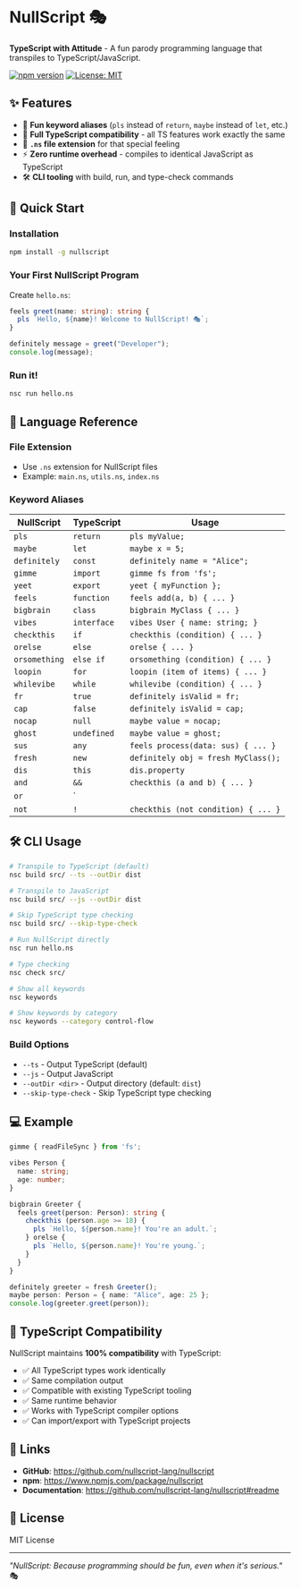 # NullScript 🎭

**TypeScript with Attitude** - A fun parody programming language that transpiles to TypeScript/JavaScript.

[![npm version](https://badge.fury.io/js/nullscript.svg)](https://badge.fury.io/js/nullscript)
[![License: MIT](https://img.shields.io/badge/License-MIT-yellow.svg)](https://opensource.org/licenses/MIT)

## ✨ Features

- 🎪 **Fun keyword aliases** (`pls` instead of `return`, `maybe` instead of `let`, etc.)
- 🔧 **Full TypeScript compatibility** - all TS features work exactly the same
- 📁 **`.ns` file extension** for that special feeling
- ⚡ **Zero runtime overhead** - compiles to identical JavaScript as TypeScript
- 🛠️ **CLI tooling** with build, run, and type-check commands

## 🚀 Quick Start

### Installation

```bash
npm install -g nullscript
```

### Your First NullScript Program

Create `hello.ns`:

```typescript
feels greet(name: string): string {
  pls `Hello, ${name}! Welcome to NullScript! 🎭`;
}

definitely message = greet("Developer");
console.log(message);
```

### Run it!

```bash
nsc run hello.ns
```

## 📝 Language Reference

### File Extension
- Use `.ns` extension for NullScript files
- Example: `main.ns`, `utils.ns`, `index.ns`

### Keyword Aliases

| NullScript | TypeScript | Usage |
|------------|------------|-------|
| `pls` | `return` | `pls myValue;` |
| `maybe` | `let` | `maybe x = 5;` |
| `definitely` | `const` | `definitely name = "Alice";` |
| `gimme` | `import` | `gimme fs from 'fs';` |
| `yeet` | `export` | `yeet { myFunction };` |
| `feels` | `function` | `feels add(a, b) { ... }` |
| `bigbrain` | `class` | `bigbrain MyClass { ... }` |
| `vibes` | `interface` | `vibes User { name: string; }` |
| `checkthis` | `if` | `checkthis (condition) { ... }` |
| `orelse` | `else` | `orelse { ... }` |
| `orsomething` | `else if` | `orsomething (condition) { ... }` |
| `loopin` | `for` | `loopin (item of items) { ... }` |
| `whilevibe` | `while` | `whilevibe (condition) { ... }` |
| `fr` | `true` | `definitely isValid = fr;` |
| `cap` | `false` | `definitely isValid = cap;` |
| `nocap` | `null` | `maybe value = nocap;` |
| `ghost` | `undefined` | `maybe value = ghost;` |
| `sus` | `any` | `feels process(data: sus) { ... }` |
| `fresh` | `new` | `definitely obj = fresh MyClass();` |
| `dis` | `this` | `dis.property` |
| `and` | `&&` | `checkthis (a and b) { ... }` |
| `or` | `||` | `maybe result = a or b;` |
| `not` | `!` | `checkthis (not condition) { ... }` |

## 🛠️ CLI Usage

```bash
# Transpile to TypeScript (default)
nsc build src/ --ts --outDir dist

# Transpile to JavaScript
nsc build src/ --js --outDir dist

# Skip TypeScript type checking
nsc build src/ --skip-type-check

# Run NullScript directly
nsc run hello.ns

# Type checking
nsc check src/

# Show all keywords
nsc keywords

# Show keywords by category
nsc keywords --category control-flow
```

### Build Options
- `--ts` - Output TypeScript (default)
- `--js` - Output JavaScript
- `--outDir <dir>` - Output directory (default: `dist`)
- `--skip-type-check` - Skip TypeScript type checking

## 💻 Example

```typescript
gimme { readFileSync } from 'fs';

vibes Person {
  name: string;
  age: number;
}

bigbrain Greeter {
  feels greet(person: Person): string {
    checkthis (person.age >= 18) {
      pls `Hello, ${person.name}! You're an adult.`;
    } orelse {
      pls `Hello, ${person.name}! You're young.`;
    }
  }
}

definitely greeter = fresh Greeter();
maybe person: Person = { name: "Alice", age: 25 };
console.log(greeter.greet(person));
```

## 🤝 TypeScript Compatibility

NullScript maintains **100% compatibility** with TypeScript:
- ✅ All TypeScript types work identically
- ✅ Same compilation output
- ✅ Compatible with existing TypeScript tooling
- ✅ Same runtime behavior
- ✅ Works with TypeScript compiler options
- ✅ Can import/export with TypeScript projects

## 🔗 Links

- **GitHub**: https://github.com/nullscript-lang/nullscript
- **npm**: https://www.npmjs.com/package/nullscript
- **Documentation**: https://github.com/nullscript-lang/nullscript#readme

## 📄 License

MIT License

---

*"NullScript: Because programming should be fun, even when it's serious."* 🎭
